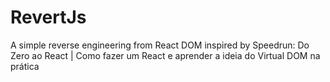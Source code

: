 # RevertJs
A simple reverse engineering from React DOM inspired by Speedrun: Do Zero ao React | Como fazer um React e aprender a ideia do Virtual DOM na prática
